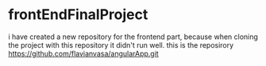 # frontEndFinalProject
i have created a new repository for the frontend part, because when cloning the project with this repository it didn't run well.
this is the reposirory
https://github.com/flavianvasa/angularApp.git
